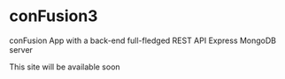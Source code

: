 # conFusion3
conFusion App with a back-end full-fledged REST API Express MongoDB server


This site will be available soon
